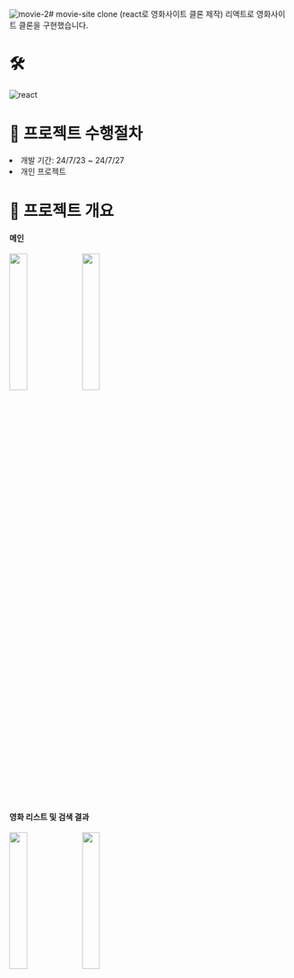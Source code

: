 ![movie-2](https://github.com/user-attachments/assets/3a0ff03a-0225-4855-962a-d43728c49f46)# movie-site clone (react로 영화사이트 클론 제작)
리액트로 영화사이트 클론을 구현했습니다.


# 🛠
![react](https://img.shields.io/badge/Flutter-02569B?style=for-the-badge&logo=React&logoColor=white)


 
# 📑 프로젝트 수행절차
<li>개발 기간: 24/7/23 ~ 24/7/27</li>
<li>개인 프로젝트</li>

# 📌 프로젝트 개요

<h4> 메인 </h4>
<div>
<img width="25%" src="https://github.com/user-attachments/assets/d31f0e43-1cec-4427-95c1-c5397d790448"/>
<img width="25%" src="https://github.com/user-attachments/assets/525a37b4-628f-497d-881b-741fd9825a77"/>

</div>

<h4> 영화 리스트 및 검색 결과 </h4>
<div>
<img width="25%" src="https://github.com/user-attachments/assets/e03232cf-ee5e-4a2b-84b5-ccf45fcee9d1"/>
<img width="25%" src="https://github.com/user-attachments/assets/e08b3593-717e-4ade-a256-09a362858ca6"/>
</div>


